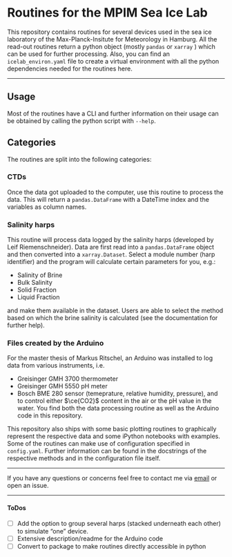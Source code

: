 # Routines for the MPIM Sea Ice Lab
This repository contains routines for several devices used in the sea ice laboratory of the Max-Planck-Insitute for Meteorology in Hamburg.
All the read-out routines return a  python object (mostly `pandas` or `xarray` ) which can be used for further processing.
Also, you can find an `icelab_environ.yaml` file to create a virtual environment with all the python dependencies needed for the routines here.

---

## Usage

Most of the routines have a CLI and further information on their usage can be obtained by calling the python script with `--help`.

## Categories

The routines are split into the following categories:

### CTDs

Once the data got uploaded to the computer, use this routine to process the data.
This will return a `pandas.DataFrame` with a DateTime index and the variables as column names.

### Salinity harps
This routine will process data logged by the salinity harps (developed by Leif Riemenschneider).
Data are first read into a `pandas.DataFrame` object and then converted into a `xarray.Dataset`.
Select a module number (harp identifier) and the program will calculate certain parameters for you, e.g.:
- Salinity of Brine
- Bulk Salinity
- Solid Fraction
- Liquid Fraction

and make them available in the dataset.
Users are able to select the method based on which the brine salinity is calculated (see the documentation for further help).


### Files created by the Arduino
For the master thesis of Markus Ritschel, an Arduino was installed to log data from various instruments, i.e. 
- Greisinger GMH 3700 thermometer
- Greisinger GMH 5550 pH meter
- Bosch BME 280 sensor (temeprature, relative humidity, pressure),
and to control either $\ce{CO2}$ content in the air or the pH value in the water.
You find both the data processing routine as well as the Arduino code in this repository.

This repository also ships with some basic plotting routines to graphically represent the respective data and some iPython notebooks with examples.
Some of the routines can make use of configuration specified in `config.yaml`.
Further information can be found in the docstrings of the respective methods and in the configuration file itself.

---

If you have any questions or concerns feel free to contact me via [email](mailto:git@markusritschel.de) or open an issue.

---

#### ToDos

- [ ] Add the option to group several harps (stacked underneath each other) to simulate “one” device.
- [ ] Extensive description/readme for the Arduino code
- [ ] Convert to package to make routines directly accessible in python
